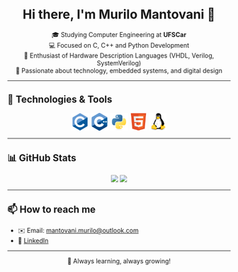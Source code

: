 <h1 align="center">Hi there, I'm Murilo Mantovani 👋</h1>

<p align="center">
  🎓 Studying Computer Engineering at <strong>UFSCar</strong><br>
  💻 Focused on C, C++ and Python Development<br>
  🔧 Enthusiast of Hardware Description Languages (VHDL, Verilog, SystemVerilog)<br>
  🚀 Passionate about technology, embedded systems, and digital design
</p>

---

## 🔧 Technologies & Tools

<div align="center">
  <img src="https://raw.githubusercontent.com/devicons/devicon/master/icons/c/c-original.svg" alt="C" width="40" height="40"/>
  <img src="https://raw.githubusercontent.com/devicons/devicon/master/icons/cplusplus/cplusplus-original.svg" alt="C++" width="40" height="40"/>
  <img src="https://raw.githubusercontent.com/devicons/devicon/master/icons/python/python-original.svg" alt="Python" width="40" height="40"/>
  <img src="https://raw.githubusercontent.com/devicons/devicon/master/icons/html5/html5-original.svg" alt="HTML5" width="40" height="40"/>
  <img src="https://raw.githubusercontent.com/devicons/devicon/master/icons/linux/linux-original.svg" alt="Linux" width="40" height="40"/>
</div>

---

## 📊 GitHub Stats

<p align="center">
  <img src="https://github-readme-stats.vercel.app/api?username=Mantovaniii&show_icons=true&theme=github_dark" height="180em"/>
  <img src="https://github-readme-stats.vercel.app/api/top-langs/?username=Mantovaniii&layout=compact&theme=github_dark" height="180em"/>
</p>

---

## 📫 How to reach me

- ✉️ Email: mantovani.murilo@outlook.com
- 💼 [LinkedIn](https://www.linkedin.com/in/seulinkedin/)

---

<p align="center">
  🚀 Always learning, always growing!
</p>
